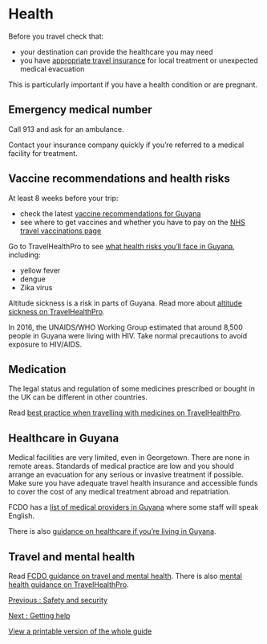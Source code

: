 # Health

Before you travel check that:

* your destination can provide the healthcare you may need
* you have [appropriate travel insurance](https://www.gov.uk/guidance/foreign-travel-insurance) for local treatment or unexpected medical evacuation

This is particularly important if you have a health condition or are pregnant.

## Emergency medical number

Call 913 and ask for an ambulance.

Contact your insurance company quickly if you’re referred to a medical facility for treatment.

## Vaccine recommendations and health risks

At least 8 weeks before your trip:

* check the latest [vaccine recommendations for Guyana](https://travelhealthpro.org.uk/country/99/guyana#Vaccine_Recommendations)
* see where to get vaccines and whether you have to pay on the [NHS travel vaccinations page](https://www.nhs.uk/conditions/travel-vaccinations/)

Go to TravelHealthPro to see [what health risks you’ll face in Guyana](https://travelhealthpro.org.uk/country/99/guyana), including:

* yellow fever
* dengue
* Zika virus

Altitude sickness is a risk in parts of Guyana. Read more about [altitude sickness on TravelHealthPro](https://travelhealthpro.org.uk/factsheet/26/altitude-illness).

In 2016, the UNAIDS/WHO Working Group estimated that around 8,500 people in Guyana were living with HIV. Take normal precautions to avoid exposure to HIV/AIDS.

## Medication

The legal status and regulation of some medicines prescribed or bought in the UK can be different in other countries.

Read [best practice when travelling with medicines on TravelHealthPro](https://travelhealthpro.org.uk/factsheet/43/medicines-abroad).

## Healthcare in Guyana

Medical facilities are very limited, even in Georgetown. There are none in remote areas. Standards of medical practice are low and you should arrange an evacuation for any serious or invasive treatment if possible. Make sure you have adequate travel health insurance and accessible funds to cover the cost of any medical treatment abroad and repatriation.

FCDO has a [list of medical providers in Guyana](https://www.gov.uk/government/publications/guyana-list-of-list-of-medical-facilities-practioners/list-of-medical-facilities-in-guyana) where some staff will speak English.

There is also [guidance on healthcare if you’re living in Guyana](https://www.gov.uk/guidance/living-in-guyana#health).

## Travel and mental health

Read [FCDO guidance on travel and mental health](https://www.gov.uk/guidance/foreign-travel-advice-for-people-with-mental-health-issues). There is also [mental health guidance on TravelHealthPro](https://travelhealthpro.org.uk/factsheet/85/travelling-with-mental-health-conditions).

[Previous
:
Safety and security](/foreign-travel-advice/guyana/safety-and-security)

[Next
:
Getting help](/foreign-travel-advice/guyana/getting-help)

[View a printable version of the whole guide](/foreign-travel-advice/guyana/print)